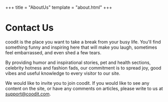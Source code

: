 +++
title = "AboutUs"
template = "about.html"
+++

# Contact Us

coodit is the place you want to take a break from your busy life. You'll find something funny and inspiring here that will make you laugh, sometimes feel embarrassed, and even shed a few tears.

By providing humor and inspirational stories, pet and health sections, celebrity hotness and fashion fads, our commitment is to spread joy, good vibes and useful knowledge to every visitor to our site.

We would like to invite you to join coodit. If you would like to see any content on the site, or have any comments on articles, please write to us at support@coodit.com.
